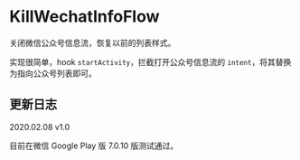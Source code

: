 # KillWechatInfoFlow

关闭微信公众号信息流，恢复以前的列表样式。

实现很简单，hook `startActivity`，拦截打开公众号信息流的 `intent`，将其替换为指向公众号列表即可。

## 更新日志

2020.02.08 v1.0

目前在微信 Google Play 版 7.0.10 版测试通过。
